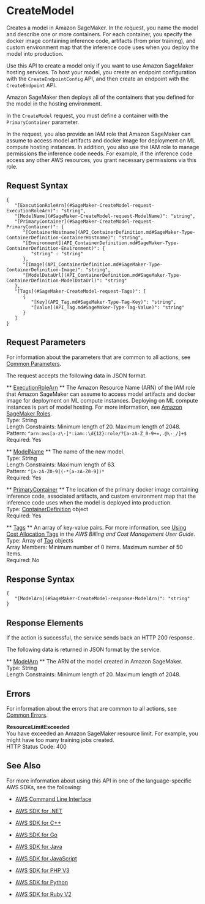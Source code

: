 # CreateModel<a name="API_CreateModel"></a>

Creates a model in Amazon SageMaker\. In the request, you name the model and describe one or more containers\. For each container, you specify the docker image containing inference code, artifacts \(from prior training\), and custom environment map that the inference code uses when you deploy the model into production\. 

Use this API to create a model only if you want to use Amazon SageMaker hosting services\. To host your model, you create an endpoint configuration with the `CreateEndpointConfig` API, and then create an endpoint with the `CreateEndpoint` API\. 

Amazon SageMaker then deploys all of the containers that you defined for the model in the hosting environment\. 

In the `CreateModel` request, you must define a container with the `PrimaryContainer` parameter\. 

In the request, you also provide an IAM role that Amazon SageMaker can assume to access model artifacts and docker image for deployment on ML compute hosting instances\. In addition, you also use the IAM role to manage permissions the inference code needs\. For example, if the inference code access any other AWS resources, you grant necessary permissions via this role\.

## Request Syntax<a name="API_CreateModel_RequestSyntax"></a>

```
{
   "[ExecutionRoleArn](#SageMaker-CreateModel-request-ExecutionRoleArn)": "string",
   "[ModelName](#SageMaker-CreateModel-request-ModelName)": "string",
   "[PrimaryContainer](#SageMaker-CreateModel-request-PrimaryContainer)": { 
      "[ContainerHostname](API_ContainerDefinition.md#SageMaker-Type-ContainerDefinition-ContainerHostname)": "string",
      "[Environment](API_ContainerDefinition.md#SageMaker-Type-ContainerDefinition-Environment)": { 
         "string" : "string" 
      },
      "[Image](API_ContainerDefinition.md#SageMaker-Type-ContainerDefinition-Image)": "string",
      "[ModelDataUrl](API_ContainerDefinition.md#SageMaker-Type-ContainerDefinition-ModelDataUrl)": "string"
   },
   "[Tags](#SageMaker-CreateModel-request-Tags)": [ 
      { 
         "[Key](API_Tag.md#SageMaker-Type-Tag-Key)": "string",
         "[Value](API_Tag.md#SageMaker-Type-Tag-Value)": "string"
      }
   ]
}
```

## Request Parameters<a name="API_CreateModel_RequestParameters"></a>

For information about the parameters that are common to all actions, see [Common Parameters](CommonParameters.md)\.

The request accepts the following data in JSON format\.

 ** [ExecutionRoleArn](#API_CreateModel_RequestSyntax) **   <a name="SageMaker-CreateModel-request-ExecutionRoleArn"></a>
The Amazon Resource Name \(ARN\) of the IAM role that Amazon SageMaker can assume to access model artifacts and docker image for deployment on ML compute instances\. Deploying on ML compute instances is part of model hosting\. For more information, see [Amazon SageMaker Roles](http://docs.aws.amazon.com/sagemaker/latest/dg/sagemaker-roles.html)\.   
Type: String  
Length Constraints: Minimum length of 20\. Maximum length of 2048\.  
Pattern: `^arn:aws[a-z\-]*:iam::\d{12}:role/?[a-zA-Z_0-9+=,.@\-_/]+$`   
Required: Yes

 ** [ModelName](#API_CreateModel_RequestSyntax) **   <a name="SageMaker-CreateModel-request-ModelName"></a>
The name of the new model\.  
Type: String  
Length Constraints: Maximum length of 63\.  
Pattern: `^[a-zA-Z0-9](-*[a-zA-Z0-9])*`   
Required: Yes

 ** [PrimaryContainer](#API_CreateModel_RequestSyntax) **   <a name="SageMaker-CreateModel-request-PrimaryContainer"></a>
The location of the primary docker image containing inference code, associated artifacts, and custom environment map that the inference code uses when the model is deployed into production\.   
Type: [ContainerDefinition](API_ContainerDefinition.md) object  
Required: Yes

 ** [Tags](#API_CreateModel_RequestSyntax) **   <a name="SageMaker-CreateModel-request-Tags"></a>
An array of key\-value pairs\. For more information, see [Using Cost Allocation Tags](http://docs.aws.amazon.com/awsaccountbilling/latest/aboutv2/cost-alloc-tags.html#allocation-what) in the *AWS Billing and Cost Management User Guide*\.   
Type: Array of [Tag](API_Tag.md) objects  
Array Members: Minimum number of 0 items\. Maximum number of 50 items\.  
Required: No

## Response Syntax<a name="API_CreateModel_ResponseSyntax"></a>

```
{
   "[ModelArn](#SageMaker-CreateModel-response-ModelArn)": "string"
}
```

## Response Elements<a name="API_CreateModel_ResponseElements"></a>

If the action is successful, the service sends back an HTTP 200 response\.

The following data is returned in JSON format by the service\.

 ** [ModelArn](#API_CreateModel_ResponseSyntax) **   <a name="SageMaker-CreateModel-response-ModelArn"></a>
The ARN of the model created in Amazon SageMaker\.  
Type: String  
Length Constraints: Minimum length of 20\. Maximum length of 2048\.

## Errors<a name="API_CreateModel_Errors"></a>

For information about the errors that are common to all actions, see [Common Errors](CommonErrors.md)\.

 **ResourceLimitExceeded**   
 You have exceeded an Amazon SageMaker resource limit\. For example, you might have too many training jobs created\.   
HTTP Status Code: 400

## See Also<a name="API_CreateModel_SeeAlso"></a>

For more information about using this API in one of the language\-specific AWS SDKs, see the following:

+  [AWS Command Line Interface](http://docs.aws.amazon.com/goto/aws-cli/sagemaker-2017-07-24/CreateModel) 

+  [AWS SDK for \.NET](http://docs.aws.amazon.com/goto/DotNetSDKV3/sagemaker-2017-07-24/CreateModel) 

+  [AWS SDK for C\+\+](http://docs.aws.amazon.com/goto/SdkForCpp/sagemaker-2017-07-24/CreateModel) 

+  [AWS SDK for Go](http://docs.aws.amazon.com/goto/SdkForGoV1/sagemaker-2017-07-24/CreateModel) 

+  [AWS SDK for Java](http://docs.aws.amazon.com/goto/SdkForJava/sagemaker-2017-07-24/CreateModel) 

+  [AWS SDK for JavaScript](http://docs.aws.amazon.com/goto/AWSJavaScriptSDK/sagemaker-2017-07-24/CreateModel) 

+  [AWS SDK for PHP V3](http://docs.aws.amazon.com/goto/SdkForPHPV3/sagemaker-2017-07-24/CreateModel) 

+  [AWS SDK for Python](http://docs.aws.amazon.com/goto/boto3/sagemaker-2017-07-24/CreateModel) 

+  [AWS SDK for Ruby V2](http://docs.aws.amazon.com/goto/SdkForRubyV2/sagemaker-2017-07-24/CreateModel) 